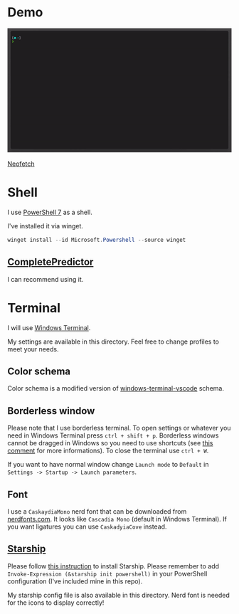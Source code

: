 # Demo
![Demo gif](terminal.gif)

[Neofetch](https://github.com/nepnep39/neofetch-win)
# Shell
I use [PowerShell 7](https://learn.microsoft.com/pl-pl/powershell/scripting/install/installing-powershell-on-windows) as a shell.

I've installed it via winget.
```powershell
winget install --id Microsoft.Powershell --source winget
```

## [CompletePredictor](https://github.com/PowerShell/CompletionPredictor)
I can recommend using it.

# Terminal
I will use [Windows Terminal](https://github.com/microsoft/terminal).

My settings are available in this directory. Feel free to change profiles to meet your needs.

## Color schema
Color schema is a modified version of [windows-terminal-vscode](https://github.com/cristipufu/windows-terminal-vscode-theme) schema.

## Borderless window
Please note that I use borderless terminal. To open settings or whatever you need in Windows Terminal press `ctrl + shift + p`. Borderless windows cannot be dragged in Windows so you need to use shortcuts (see [this comment](https://github.com/microsoft/terminal/issues/2238#issuecomment-997455984) for more informations). To close the terminal use `ctrl + W`.

If you want to have normal window change `Launch mode` to `Default` in `Settings -> Startup -> Launch parameters`.

## Font
I use a `CaskaydiaMono` nerd font that can be downloaded from [nerdfonts.com](https://www.nerdfonts.com/font-downloads). It looks like `Cascadia Mono` (default in Windows Terminal). If you want ligatures you can use `CaskadyiaCove` instead.

## [Starship](https://starship.rs)
Please follow [this instruction](https://starship.rs/guide/#🚀-installation) to install Starship. Please remember to add `Invoke-Expression (&starship init powershell)` in your PowerShell configuration (I've included mine in this repo).

My starship config file is also available in this directory. Nerd font is needed for the icons to display correctly!